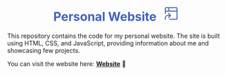 <h1 align="center">
    <span style="padding-right: 10px; color: #4162be"> Personal Website </span>
    <svg xmlns="http://www.w3.org/2000/svg" viewBox="0 0 24 24" width="35" height="35" fill="#4162be"><path d="M2 3.75C2 2.784 2.784 2 3.75 2h16.5c.966 0 1.75.784 1.75 1.75v16.5A1.75 1.75 0 0 1 20.25 22H9.75a.75.75 0 0 1 0-1.5h10.5a.25.25 0 0 0 .25-.25V9h-17v3A.75.75 0 0 1 2 12ZM9 7.5h11.5V3.75a.25.25 0 0 0-.25-.25H9Zm-5.5 0h4v-4H3.75a.25.25 0 0 0-.25.25Z"></path><path d="m9.308 14.5-2.104-2.236a.75.75 0 1 1 1.092-1.028l3.294 3.5a.75.75 0 0 1 0 1.028l-3.294 3.5a.75.75 0 1 1-1.092-1.028L9.308 16H6.09a2.59 2.59 0 0 0-2.59 2.59v2.66a.75.75 0 0 1-1.5 0v-2.66a4.09 4.09 0 0 1 4.09-4.09h3.218Z"></path></svg>
</h1>


This repository contains the code for my personal website. The site is built using HTML, CSS, and JavaScript, providing information about me and showcasing few projects.

You can visit the website here: [**Website**](https://mohamedfattouhy.github.io/website) 🔗
